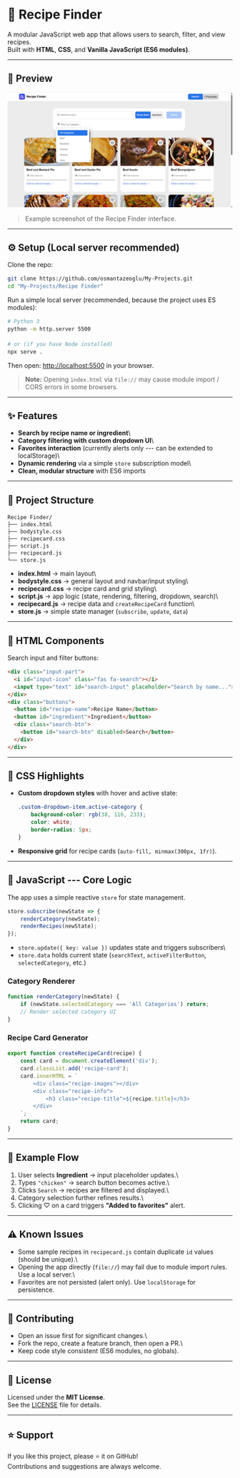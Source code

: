 # 🍲 Recipe Finder

A modular JavaScript web app that allows users to search, filter, and
view recipes.\
Built with **HTML**, **CSS**, and **Vanilla JavaScript (ES6 modules)**.

------------------------------------------------------------------------

## 📸 Preview

![Recipe Finder Preview](./images/recipe-finder-ui.png)

> Example screenshot of the Recipe Finder interface.

------------------------------------------------------------------------

## ⚙️ Setup (Local server recommended)

Clone the repo:

``` bash
git clone https://github.com/osmantazeoglu/My-Projects.git
cd "My-Projects/Recipe Finder"
```

Run a simple local server (recommended, because the project uses ES
modules):

``` bash
# Python 3
python -m http.server 5500

# or (if you have Node installed)
npx serve .
```

Then open: <http://localhost:5500> in your browser.

> **Note:** Opening `index.html` via `file://` may cause module import /
> CORS errors in some browsers.

------------------------------------------------------------------------

## ✨ Features

-   **Search by recipe name or ingredient**\
-   **Category filtering with custom dropdown UI**\
-   **Favorites interaction** (currently alerts only --- can be extended
    to localStorage)\
-   **Dynamic rendering** via a simple `store` subscription model\
-   **Clean, modular structure** with ES6 imports

------------------------------------------------------------------------

## 📂 Project Structure

    Recipe Finder/
    ├── index.html
    ├── bodystyle.css
    ├── recipecard.css
    ├── script.js
    ├── recipecard.js
    └── store.js

-   **index.html** → main layout\
-   **bodystyle.css** → general layout and navbar/input styling\
-   **recipecard.css** → recipe card and grid styling\
-   **script.js** → app logic (state, rendering, filtering, dropdown,
    search)\
-   **recipecard.js** → recipe data and `createRecipeCard` function\
-   **store.js** → simple state manager (`subscribe`, `update`, `data`)

------------------------------------------------------------------------

## 🧩 HTML Components

Search input and filter buttons:

``` html
<div class="input-part">
  <i id="input-icon" class="fas fa-search"></i>
  <input type="text" id="search-input" placeholder="Search by name...">
</div>
<div class="buttons">
  <button id="recipe-name">Recipe Name</button>
  <button id="ingredient">Ingredient</button>
  <div class="search-btn">
    <button id="search-btn" disabled>Search</button>
  </div>
</div>
```

------------------------------------------------------------------------

## 🎨 CSS Highlights

-   **Custom dropdown styles** with hover and active state:

    ``` css
    .custom-dropdown-item.active-category {
        background-color: rgb(38, 116, 233);
        color: white;
        border-radius: 5px;
    }
    ```

-   **Responsive grid** for recipe cards
    (`auto-fill, minmax(300px, 1fr)`).

------------------------------------------------------------------------

## 🧠 JavaScript --- Core Logic

The app uses a simple reactive `store` for state management.

``` js
store.subscribe(newState => {
    renderCategory(newState);
    renderRecipes(newState);
});
```

-   `store.update({ key: value })` updates state and triggers
    subscribers\
-   `store.data` holds current state (`searchText`,
    `activeFilterButton`, `selectedCategory`, etc.)

### Category Renderer

``` js
function renderCategory(newState) {
    if (newState.selectedCategory === 'All Categories') return;
    // Render selected category UI
}
```

### Recipe Card Generator

``` js
export function createRecipeCard(recipe) {
    const card = document.createElement('div');
    card.classList.add('recipe-card');
    card.innerHTML = `
        <div class="recipe-images"></div>
        <div class="recipe-info">
            <h3 class="recipe-title">${recipe.title}</h3>
        </div>
    `;
    return card;
}
```

------------------------------------------------------------------------

## 🔄 Example Flow

1.  User selects **Ingredient** → input placeholder updates.\
2.  Types `"chicken"` → search button becomes active.\
3.  Clicks `Search` → recipes are filtered and displayed.\
4.  Category selection further refines results.\
5.  Clicking ♡ on a card triggers **"Added to favorites"** alert.

------------------------------------------------------------------------

## ⚠️ Known Issues

-   Some sample recipes in `recipecard.js` contain duplicate `id` values
    (should be unique).\
-   Opening the app directly (`file://`) may fail due to module import
    rules. Use a local server.\
-   Favorites are not persisted (alert only). Use `localStorage` for
    persistence.

------------------------------------------------------------------------

## 🤝 Contributing

-   Open an issue first for significant changes.\
-   Fork the repo, create a feature branch, then open a PR.\
-   Keep code style consistent (ES6 modules, no globals).

------------------------------------------------------------------------

## 📜 License

Licensed under the **MIT License**.\
See the [LICENSE](./LICENSE) file for details.

------------------------------------------------------------------------

## ⭐ Support

If you like this project, please ⭐ it on GitHub!\
Contributions and suggestions are always welcome.

